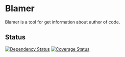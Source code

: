 Blamer
======

Blamer is a tool for get information about author of code.

Status
------

[![Dependency Status](https://gemnasium.com/kucherenko/blamer.svg)](https://gemnasium.com/kucherenko/blamer)
[![Coverage Status](https://img.shields.io/coveralls/kucherenko/blamer.svg)](https://coveralls.io/r/kucherenko/blamer?branch=master)